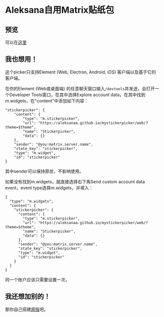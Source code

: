 # Aleksana自用Matrix贴纸包

## 预览

可以在[这里](https://aleksanaa.github.io/mystickerpicker/web/)

## 我也想用！

这个picker只支持Element (Web, Electron, Android, iOS) 客户端以及基于它的客户端。

在你的Element (Web或桌面端) 的任意聊天窗口输入`/devtools`并发送，会打开一个Developer Tools窗口，在其中选择Explore account data，在其中找到m.widgets，在"content"中添加如下内容：

```
"stickerpicker": {
    "content": {
        "type": "m.stickerpicker",
        "url": "https://aleksanaa.github.io/mystickerpicker/web/?theme=$theme",
        "name": "Stickerpicker",
        "data": {}
    },
    "sender": "@you:matrix.server.name",
    "state_key": "stickerpicker",
    "type": "m.widget",
    "id": "stickerpicker"
}
```
其中sender可以保持原状，不影响使用。

如果没有找到m.widgets，就直接选择右下角Send custom account data event，event type选择m.widgets，并填入：

```
{
  "type": "m.widgets",
  "content": {
    "stickerpicker": {
      "content": {
        "type": "m.stickerpicker",
        "url": "https://aleksanaa.github.io/mystickerpicker/web/?theme=$theme",
        "name": "Stickerpicker",
        "data": {}
      },
      "sender": "@you:matrix.server.name",
      "state_key": "stickerpicker",
      "type": "m.widget",
      "id": "stickerpicker"
    }
  }
}
```

同一个账户应该只需要设置一次。

## 我还想加别的！

那你自己搭建[原版](https://github.com/maunium/stickerpicker)吧。
